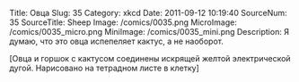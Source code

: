 Title: Овца 
Slug: 35 
Category: xkcd 
Date: 2011-09-12 10:19:40 
SourceNum: 35 
SourceTitle: Sheep 
Image: /comics/0035.png 
MicroImage: /comics/0035_micro.png 
MiniImage: /comics/0035_mini.png 
Description: Я думаю, что это овца испепеляет кактус, а не наоборот. 

[Овца и горшок с кактусом соединены искрящей желтой электрической дугой. Нарисовано на тетрадном листе в клетку]